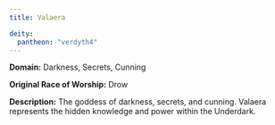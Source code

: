 ```yaml
---
title: Valaera

deity: 
  pantheon: "verdyth4"
---
```


**Domain:** Darkness, Secrets, Cunning

**Original Race of Worship:** Drow

**Description:** The goddess of darkness, secrets, and cunning. Valaera represents the hidden knowledge and power within the Underdark.

<!--more-->

